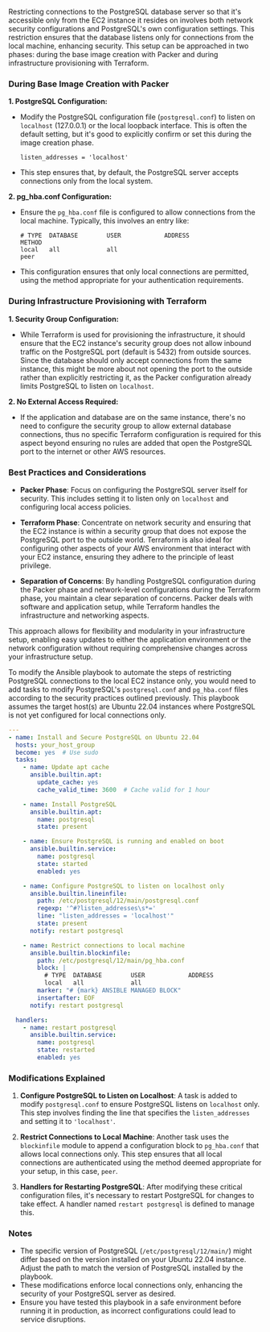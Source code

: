 Restricting connections to the PostgreSQL database server so that it's accessible only from the EC2 instance it resides on involves both network security configurations and PostgreSQL's own configuration settings. This restriction ensures that the database listens only for connections from the local machine, enhancing security. This setup can be approached in two phases: during the base image creation with Packer and during infrastructure provisioning with Terraform. 

### During Base Image Creation with Packer

**1. PostgreSQL Configuration:** 
- Modify the PostgreSQL configuration file (`postgresql.conf`) to listen on `localhost` (127.0.0.1) or the local loopback interface. This is often the default setting, but it's good to explicitly confirm or set this during the image creation phase.
    ```plaintext
    listen_addresses = 'localhost'
    ```
- This step ensures that, by default, the PostgreSQL server accepts connections only from the local system.

**2. pg_hba.conf Configuration:**
- Ensure the `pg_hba.conf` file is configured to allow connections from the local machine. Typically, this involves an entry like:
    ```plaintext
    # TYPE  DATABASE        USER            ADDRESS                 METHOD
    local   all             all                                     peer
    ```
- This configuration ensures that only local connections are permitted, using the method appropriate for your authentication requirements.

### During Infrastructure Provisioning with Terraform

**1. Security Group Configuration:**
- While Terraform is used for provisioning the infrastructure, it should ensure that the EC2 instance's security group does not allow inbound traffic on the PostgreSQL port (default is 5432) from outside sources. Since the database should only accept connections from the same instance, this might be more about not opening the port to the outside rather than explicitly restricting it, as the Packer configuration already limits PostgreSQL to listen on `localhost`.

**2. No External Access Required:**
- If the application and database are on the same instance, there's no need to configure the security group to allow external database connections, thus no specific Terraform configuration is required for this aspect beyond ensuring no rules are added that open the PostgreSQL port to the internet or other AWS resources.

### Best Practices and Considerations

- **Packer Phase**: Focus on configuring the PostgreSQL server itself for security. This includes setting it to listen only on `localhost` and configuring local access policies.

- **Terraform Phase**: Concentrate on network security and ensuring that the EC2 instance is within a security group that does not expose the PostgreSQL port to the outside world. Terraform is also ideal for configuring other aspects of your AWS environment that interact with your EC2 instance, ensuring they adhere to the principle of least privilege.

- **Separation of Concerns**: By handling PostgreSQL configuration during the Packer phase and network-level configurations during the Terraform phase, you maintain a clear separation of concerns. Packer deals with software and application setup, while Terraform handles the infrastructure and networking aspects.

This approach allows for flexibility and modularity in your infrastructure setup, enabling easy updates to either the application environment or the network configuration without requiring comprehensive changes across your infrastructure setup.

To modify the Ansible playbook to automate the steps of restricting PostgreSQL connections to the local EC2 instance only, you would need to add tasks to modify PostgreSQL's `postgresql.conf` and `pg_hba.conf` files according to the security practices outlined previously. This playbook assumes the target host(s) are Ubuntu 22.04 instances where PostgreSQL is not yet configured for local connections only.

```yaml
---
- name: Install and Secure PostgreSQL on Ubuntu 22.04
  hosts: your_host_group
  become: yes  # Use sudo
  tasks:
    - name: Update apt cache
      ansible.builtin.apt:
        update_cache: yes
        cache_valid_time: 3600  # Cache valid for 1 hour

    - name: Install PostgreSQL
      ansible.builtin.apt:
        name: postgresql
        state: present

    - name: Ensure PostgreSQL is running and enabled on boot
      ansible.builtin.service:
        name: postgresql
        state: started
        enabled: yes

    - name: Configure PostgreSQL to listen on localhost only
      ansible.builtin.lineinfile:
        path: /etc/postgresql/12/main/postgresql.conf
        regexp: '^#?listen_addresses\s*='
        line: "listen_addresses = 'localhost'"
        state: present
      notify: restart postgresql

    - name: Restrict connections to local machine
      ansible.builtin.blockinfile:
        path: /etc/postgresql/12/main/pg_hba.conf
        block: |
          # TYPE  DATABASE        USER            ADDRESS                 METHOD
          local   all             all                                     peer
        marker: "# {mark} ANSIBLE MANAGED BLOCK"
        insertafter: EOF
      notify: restart postgresql

  handlers:
    - name: restart postgresql
      ansible.builtin.service:
        name: postgresql
        state: restarted
        enabled: yes
```

### Modifications Explained

1. **Configure PostgreSQL to Listen on Localhost**: A task is added to modify `postgresql.conf` to ensure PostgreSQL listens on `localhost` only. This step involves finding the line that specifies the `listen_addresses` and setting it to `'localhost'`.

2. **Restrict Connections to Local Machine**: Another task uses the `blockinfile` module to append a configuration block to `pg_hba.conf` that allows local connections only. This step ensures that all local connections are authenticated using the method deemed appropriate for your setup, in this case, `peer`.

3. **Handlers for Restarting PostgreSQL**: After modifying these critical configuration files, it's necessary to restart PostgreSQL for changes to take effect. A handler named `restart postgresql` is defined to manage this.

### Notes

- The specific version of PostgreSQL (`/etc/postgresql/12/main/`) might differ based on the version installed on your Ubuntu 22.04 instance. Adjust the path to match the version of PostgreSQL installed by the playbook.
- These modifications enforce local connections only, enhancing the security of your PostgreSQL server as desired.
- Ensure you have tested this playbook in a safe environment before running it in production, as incorrect configurations could lead to service disruptions.